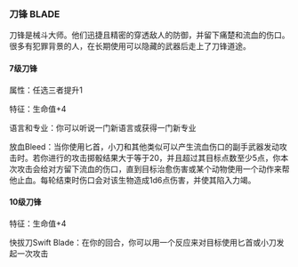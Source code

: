 ### 刀锋 BLADE

刀锋是械斗大师。他们迅捷且精密的穿透敌人的防御，并留下痛楚和流血的伤口。很多有犯罪背景的人，在长期使用可以隐藏的武器后走上了刀锋道途。

#### 7级刀锋

属性：任选三者提升1

特征：生命值+4

语言和专业：你可以听说一门新语言或获得一门新专业

放血Bleed：当你使用匕首，小刀和其他类似可以产生流血伤口的副手武器发动攻击时。若你进行的攻击掷骰结果大于等于20，并且超过其目标点数至少5点，你本次攻击会给对方留下流血的伤口，直到目标治愈伤害或某个动物使用一个动作来帮他止血。每轮结束时伤口会对该生物造成1d6点伤害，并使其陷入力竭。

#### 10级刀锋

特征：生命值+4

快拔刀Swift
Blade：在你的回合，你可以用一个反应来对目标使用匕首或小刀发起一次攻击
